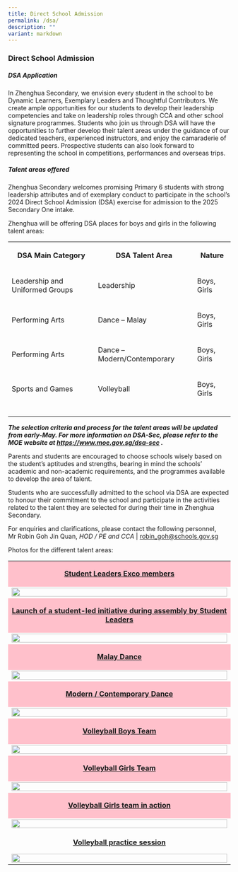 ```yaml
---
title: Direct School Admission
permalink: /dsa/
description: ""
variant: markdown
---
```

<h3>Direct School Admission</h3>
<h5>DSA Application</h5>
<p>In Zhenghua Secondary, we envision every student in the school to be Dynamic
Learners, Exemplary Leaders and Thoughtful Contributors. We create ample
opportunities for our students to develop their leadership competencies
and take on leadership roles through CCA and other school signature programmes.
Students who join us through DSA will have the opportunities to further
develop their talent areas under the guidance of our dedicated teachers,
experienced instructors, and enjoy the camaraderie of committed peers.
Prospective students can also look forward to representing the school in
competitions, performances and overseas trips.</p>
<h5>Talent areas offered</h5>
<p>Zhenghua Secondary welcomes promising Primary 6 students with strong leadership
attributes and of exemplary conduct to participate in the school’s 2024
Direct School Admission (DSA) exercise for admission to the 2025 Secondary
One intake.</p>
<p>Zhenghua will be offering DSA places for boys and girls in the following
talent areas:</p>
<table>
<tbody>
<tr>
<th rowspan="1" colspan="1">
<p>DSA Main Category</p>
</th>
<th rowspan="1" colspan="1">
<p>DSA Talent Area</p>
</th>
<th rowspan="1" colspan="1">
<p>Nature</p>
</th>
</tr>
<tr>
<td rowspan="1" colspan="1">
<p>Leadership and Uniformed Groups</p>
</td>
<td rowspan="1" colspan="1">
<p>Leadership</p>
</td>
<td rowspan="1" colspan="1">
<p>Boys, Girls</p>
</td>
</tr>
<tr>
<td rowspan="1" colspan="1">
<p>Performing Arts</p>
</td>
<td rowspan="1" colspan="1">
<p>Dance – Malay</p>
</td>
<td rowspan="1" colspan="1">
<p>Boys, Girls</p>
</td>
</tr>
<tr>
<td rowspan="1" colspan="1">
<p>Performing Arts</p>
</td>
<td rowspan="1" colspan="1">
<p>Dance – Modern/Contemporary</p>
</td>
<td rowspan="1" colspan="1">
<p>Boys, Girls</p>
</td>
</tr>
<tr>
<td rowspan="1" colspan="1">
<p>Sports and Games</p>
</td>
<td rowspan="1" colspan="1">
<p>Volleyball</p>
</td>
<td rowspan="1" colspan="1">
<p>Boys, Girls</p>
</td>
</tr>
<tr>
<td rowspan="1" colspan="1">
<p></p>
</td>
<td rowspan="1" colspan="1">
<p></p>
</td>
<td rowspan="1" colspan="1">
<p></p>
</td>
</tr>
</tbody>
</table>
<p><strong><em>The selection criteria and process for the talent areas will be updated from early-May. For more information on DSA-Sec, please refer to the MOE website at <a href="https://www.moe.gov.sg/dsa-sec" rel="noopener noreferrer nofollow" target="_blank">https://www.moe.gov.sg/dsa-sec</a> .</em></strong>
</p>
<p>Parents and students are encouraged to choose schools wisely based on
the student’s aptitudes and strengths, bearing in mind the schools’ academic
and non-academic requirements, and the programmes available to develop
the area of talent.</p>
<p>Students who are successfully admitted to the school via DSA are expected
to honour their commitment to the school and participate in the activities
related to the talent they are selected for during their time in Zhenghua
Secondary.</p>
<p>For enquiries and clarifications, please contact the following personnel,
<br>Mr Robin Goh Jin Quan, <em>HOD / PE and CCA</em> | <a href="robin_goh@schools.gov.sg" rel="noopener noreferrer nofollow" target="_blank">robin_goh@schools.gov.sg</a>
</p>
<p>Photos for the different talent areas:</p>
<table>
<tbody>
<tr>
<td rowspan="1" colspan="1" bgcolor="pink">
<p align="center"><strong><u>Student Leaders Exco members</u></strong>
</p>
</td>
</tr>
<tr>
<td rowspan="1" colspan="1">
<div class="isomer-image-wrapper">
<img style="width: 100%" height="auto" width="100%" alt="" src="/images/DSA_1_Exco_Members.jpg">
</div>
</td>
</tr>
<tr>
<td rowspan="1" colspan="1" bgcolor="pink">
<p align="center"><strong><u>Launch of a student-led initiative during assembly by Student Leaders</u></strong>
</p>
</td>
</tr>
<tr>
<td rowspan="1" colspan="1">
<div class="isomer-image-wrapper">
<img style="width: 100%" height="auto" width="100%" alt="" src="/images/DSA_2_Launch_of_a_student_led_initiative_during_assembly.jpg">
</div>
</td>
</tr>
<tr>
<td rowspan="1" colspan="1" bgcolor="pink">
<p align="center"><strong><u>Malay Dance</u></strong>
</p>
</td>
</tr>
<tr>
<td rowspan="1" colspan="1">
<div class="isomer-image-wrapper">
<img style="width: 100%" height="auto" width="100%" alt="" src="/images/DSA_3_Dance___Malay.jpg">
</div>
</td>
</tr>
<tr>
<td rowspan="1" colspan="1" bgcolor="pink">
<p align="center"><strong><u>Modern / Contemporary Dance</u></strong>
</p>
</td>
</tr>
<tr>
<td rowspan="1" colspan="1">
<div class="isomer-image-wrapper">
<img style="width: 100%" height="auto" width="100%" alt="" src="/images/DSA_4_Dance___Modern_Contemporary.jpg">
</div>
</td>
</tr>
<tr>
<td rowspan="1" colspan="1" bgcolor="pink">
<p align="center"><strong><u>Volleyball Boys Team</u></strong>
</p>
</td>
</tr>
<tr>
<td rowspan="1" colspan="1">
<div class="isomer-image-wrapper">
<img style="width: 100%" height="auto" width="100%" alt="" src="/images/DSA_5_Volleyball___Boys_Team.jpg">
</div>
</td>
</tr>
<tr>
<td rowspan="1" colspan="1" bgcolor="pink">
<p align="center"><strong><u>Volleyball Girls Team</u></strong>
</p>
</td>
</tr>
<tr>
<td rowspan="1" colspan="1">
<div class="isomer-image-wrapper">
<img style="width: 100%" height="auto" width="100%" alt="" src="/images/DSA_6_Volleyball___Girls_Team.jpg">
</div>
</td>
</tr>
<tr>
<td rowspan="1" colspan="1" bgcolor="pink">
<p align="center"><strong><u>Volleyball Girls team in action</u></strong>
</p>
</td>
</tr>
<tr>
<td rowspan="1" colspan="1">
<div class="isomer-image-wrapper">
<img style="width: 100%" height="auto" width="100%" alt="" src="/images/DSA_7_Volleyball_Girls_team_in_action.jpg">
</div>
</td>
</tr>
<tr>
<td rowspan="1" colspan="1">
<p align="center"><strong><u>Volleyball practice session</u></strong>
</p>
<div class="isomer-image-wrapper">
<img style="width: 100%" height="auto" width="100%" alt="" src="/images/dsa_volleyball_1.jpg">
</div>
</td>
</tr>
</tbody>
</table>
<p></p>